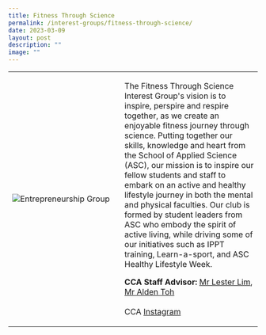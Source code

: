 ```yaml
---
title: Fitness Through Science
permalink: /interest-groups/fitness-through-science/
date: 2023-03-09
layout: post
description: ""
image: ""
---
```


<div>
    <table>
        <tr>
            <td style="width:45%"><image src="/images/Interest Groups/FITS.jpg" style="display:block;margin-left:auto;margin-right:auto;" alt="Entrepreneurship Group"></image></td>
            <td>
                <p>
                    The Fitness Through Science Interest Group's vision is to inspire, perspire and respire together, as we create an enjoyable fitness journey through science. Putting together our skills, knowledge and heart from the School of Applied Science (ASC), our mission is to inspire our fellow students and staff to embark on an active and healthy lifestyle journey in both the mental and physical faculties. Our club is formed by student leaders from ASC who embody the spirit of active living, while driving some of our initiatives such as IPPT training, Learn-a-sport, and ASC Healthy Lifestyle Week.<br>
                <p>
                    <b>CCA Staff Advisor:</b> <a href="mailto:Lester_LIM@TP.EDU.SG">Mr Lester Lim</a>, <a href="mailto:Alden_TOH@TP.EDU.SG">Mr Alden Toh</a><br>
                    <br>
                    CCA <a href="https://www.instagram.com/asc.fits/">Instagram</a>
                </p>
            </td>
        </tr>
    </table>
</div>
